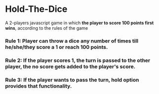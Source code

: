 # Hold-The-Dice
A 2-players javascript game in which **the player to score 100 points first wins**, according to the rules of the game
### Rule 1: Player can throw a dice any number of times till he/she/they score a 1 or reach 100 points.
### Rule 2: If the player scores 1, the turn is passed to the other player, the no score gets added to the player's score.
### Rule 3: If the player wants to pass the turn, hold option provides that functionality.

